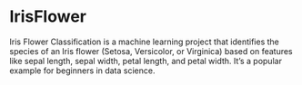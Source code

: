 # IrisFlower
Iris Flower Classification is a machine learning project that identifies the species of an Iris flower (Setosa, Versicolor, or Virginica) based on features like sepal length, sepal width, petal length, and petal width. It’s a popular example for beginners in data science.
